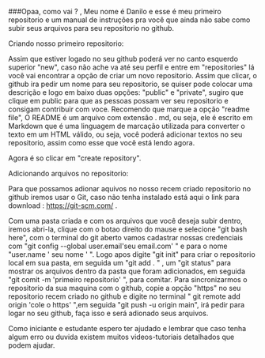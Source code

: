 ###Opaa, como vai ? , Meu nome é Danilo e esse é meu primeiro repositorio e um manual de instruções pra você que ainda não sabe como subir seus arquivos para seu repositorio no github.

Criando nosso primeiro repositorio:

Assim que estiver logado no seu github poderá ver no canto esquerdo superior "new", caso não ache va até seu perfil e entre em "repositories" lá você vai encontrar a opção de criar um novo repositorio. Assim que clicar, o github ira pedir um nome para seu repositorio, se quiser pode colocar uma descrição e logo em baixo duas opções: "public" e "private", sugiro que clique em public para que as pessoas possam ver seu repositorio e consigam contribuir com voce.
Recomendo que marque a opção "readme file", O README é um arquivo com extensão . md, ou seja, ele é escrito em Markdown que é uma linguagem de marcação utilizada para converter o texto em um HTML válido, ou seja, você poderá adicionar textos no seu repositorio, assim como esse que você está lendo agora. 
 
Agora é so clicar em "create repository".

Adicionando arquivos no repositorio:

Para que possamos adionar aquivos no nosso recem criado repositorio no github iremos usar o Git, caso não tenha instalado está aqui o link para download : https://git-scm.com/ .

Com uma pasta criada e com os arquivos que você deseja subir dentro, iremos abri-la, clique com o botao direito do mause e selecione "git bash here", com o terminal do git aberto vamos cadastrar nossas credenciais com "git config --global user.email'seu email.com'  " e para o nome "user.name ' seu nome ' ".
Logo apos digite "git init" para criar o repositorio local em sua pasta, em seguida um "git add . " , um "git status"  para mostrar os arquivos dentro da pasta que foram adicionados, em seguida "git comit -m 'primeiro repositorio' ", para comitar.
Para sincronizarmos o repositorio da sua maquina com o github, copie a opção "https" no seu repositorio recem criado no github e digite no terminal " git remote add origin 'cole o https' ",em seguida "git push -u origin main", irá pedir para logar no seu github, faça isso e será adionado seus arquivos. 

Como iniciante e estudante espero ter ajudado e lembrar que caso tenha algum erro ou duvida existem muitos videos-tutoriais detalhados que podem ajudar.
